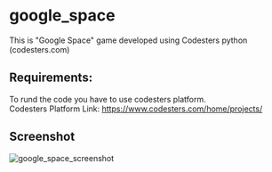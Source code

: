 # google_space
This is "Google Space" game developed using Codesters python (codesters.com)

## Requirements:
To rund the code you have to use codesters platform.<br/>
Codesters Platform Link: https://www.codesters.com/home/projects/ 

## Screenshot
![google_space_screenshot](https://github.com/user-attachments/assets/df61b2b7-fc3d-4404-96e3-21774f363793)
